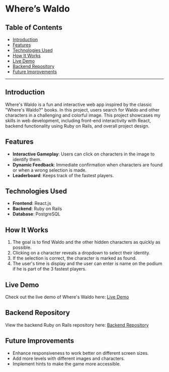 # Where’s Waldo

## Table of Contents

- [Introduction](#introduction)
- [Features](#features)
- [Technologies Used](#technologies-used)
- [How It Works](#how-it-works)
- [Live Demo](#live-demo)
- [Backend Repository](#backend-repository)
- [Future Improvements](#future-improvements)

---

## Introduction

Where's Waldo is a fun and interactive web app inspired by the classic "Where's Waldo?" books. In this project, users search for Waldo and other characters in a challenging and colorful image. This project showcases my skills in web development, including front-end interactivity with React, backend functionality using Ruby on Rails, and overall project design.

## Features

- **Interactive Gameplay**: Users can click on characters in the image to identify them.
- **Dynamic Feedback**: Immediate confirmation when characters are found or when a wrong selection is made.
- **Leaderboard**: Keeps track of the fastest players.

## Technologies Used

- **Frontend**: React.js
- **Backend**: Ruby on Rails
- **Database**: PostgreSQL

## How It Works

1. The goal is to find Waldo and the other hidden characters as quickly as possible.
2. Clicking on a character reveals a dropdown to select their identity.
3. If the selection is correct, the character is marked as found.
4. The user's time is display and the user can enter is name on the podium if he is part of the 3 fastest players.

## Live Demo

Check out the live demo of Where's Waldo here: [Live Demo](https://wherethefuckiswaldo.netlify.app/)

## Backend Repository

View the backend Ruby on Rails repository here: [Backend Repository](https://github.com/daniel-echevarria/where-is-waldo-backend)

## Future Improvements

- Enhance responsiveness to work better on different screen sizes.
- Add more levels with different images and characters.
- Implement hints to make the game more accessible.
